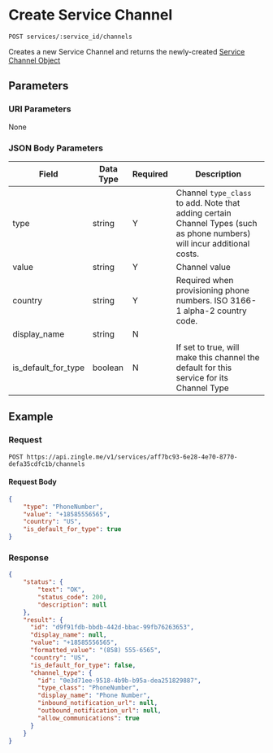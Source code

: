 # Create Service Channel

    POST services/:service_id/channels
    
Creates a new Service Channel and returns the newly-created [Service Channel Object]

## Parameters
### URI Parameters
None
### JSON Body Parameters
Field | Data Type | Required | Description
--- | --- | --- | ---
type | string | Y | Channel `type_class` to add. Note that adding certain Channel Types (such as phone numbers) will incur additional costs.
value | string | Y | Channel value 
country | string | Y | Required when provisioning phone numbers. ISO 3166-1 alpha-2 country code.
display_name | string | N | 
is_default_for_type | boolean | N | If set to true, will make this channel the default for this service for its Channel Type

## Example
### Request

    POST https://api.zingle.me/v1/services/aff7bc93-6e28-4e70-8770-defa35cdfc1b/channels

#### Request Body 
```json
{
    "type": "PhoneNumber",
    "value": "+18585556565",
    "country": "US",
    "is_default_for_type": true
}
```

### Response
``` json
{
    "status": {
        "text": "OK",
        "status_code": 200,
        "description": null
    },
    "result": {
      "id": "d9f91fdb-bbdb-442d-bbac-99fb76263653",
      "display_name": null,
      "value": "+18585556565",
      "formatted_value": "(858) 555-6565",
      "country": "US",
      "is_default_for_type": false,
      "channel_type": {
        "id": "0e3d71ee-9518-4b9b-b95a-dea251829887",
        "type_class": "PhoneNumber",
        "display_name": "Phone Number",
        "inbound_notification_url": null,
        "outbound_notification_url": null,
        "allow_communications": true
      }
    }
}
```

[Service Channel Object]: README.md
